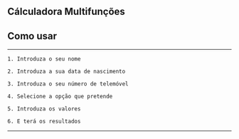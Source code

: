 ## Cálculadora Multifunções

## Como usar

----

    1. Introduza o seu nome
    
    2. Introduza a sua data de nascimento

    3. Introduza o seu número de telemóvel

    4. Selecione a opção que pretende

    5. Introduza os valores 

    6. E terá os resultados
    

----